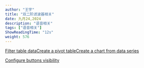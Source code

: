 ```yaml
---
author: "王宇"
title: "双二阶滤波器相关"
date: 九月24,2024
description: "语音相关"
tags: ["语音相关"]
ShowReadingTime: "12s"
weight: 576
---
```

[Filter table data](#)[Create a pivot table](#)[Create a chart from data series](#)

[Configure buttons visibility](/users/tfac-settings.action)